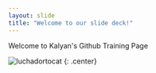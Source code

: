 ```yaml
---
layout: slide
title: "Welcome to our slide deck!"
---
```


Welcome to Kalyan's Github Training Page

![luchadortocat](https://octodex.github.com/images/luchadortocat.png)
{: .center}
